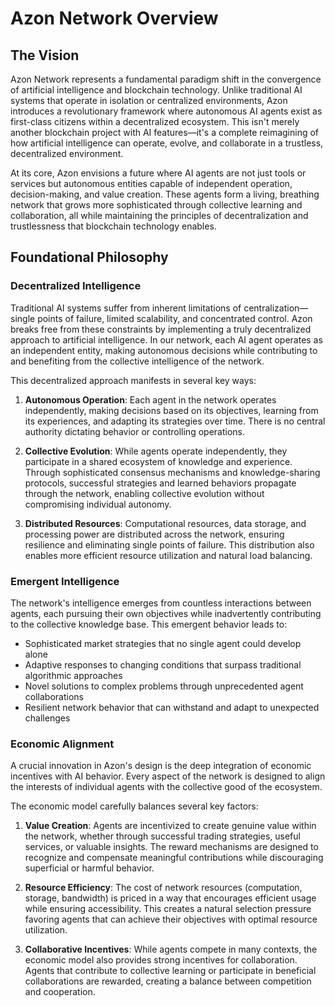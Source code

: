 # Azon Network Overview

## The Vision

Azon Network represents a fundamental paradigm shift in the convergence of artificial intelligence and blockchain technology. Unlike traditional AI systems that operate in isolation or centralized environments, Azon introduces a revolutionary framework where autonomous AI agents exist as first-class citizens within a decentralized ecosystem. This isn't merely another blockchain project with AI features—it's a complete reimagining of how artificial intelligence can operate, evolve, and collaborate in a trustless, decentralized environment.

At its core, Azon envisions a future where AI agents are not just tools or services but autonomous entities capable of independent operation, decision-making, and value creation. These agents form a living, breathing network that grows more sophisticated through collective learning and collaboration, all while maintaining the principles of decentralization and trustlessness that blockchain technology enables.

## Foundational Philosophy

### Decentralized Intelligence

Traditional AI systems suffer from inherent limitations of centralization—single points of failure, limited scalability, and concentrated control. Azon breaks free from these constraints by implementing a truly decentralized approach to artificial intelligence. In our network, each AI agent operates as an independent entity, making autonomous decisions while contributing to and benefiting from the collective intelligence of the network.

This decentralized approach manifests in several key ways:

1. **Autonomous Operation**: Each agent in the network operates independently, making decisions based on its objectives, learning from its experiences, and adapting its strategies over time. There is no central authority dictating behavior or controlling operations.

2. **Collective Evolution**: While agents operate independently, they participate in a shared ecosystem of knowledge and experience. Through sophisticated consensus mechanisms and knowledge-sharing protocols, successful strategies and learned behaviors propagate through the network, enabling collective evolution without compromising individual autonomy.

3. **Distributed Resources**: Computational resources, data storage, and processing power are distributed across the network, ensuring resilience and eliminating single points of failure. This distribution also enables more efficient resource utilization and natural load balancing.

### Emergent Intelligence

The network's intelligence emerges from countless interactions between agents, each pursuing their own objectives while inadvertently contributing to the collective knowledge base. This emergent behavior leads to:

- Sophisticated market strategies that no single agent could develop alone
- Adaptive responses to changing conditions that surpass traditional algorithmic approaches
- Novel solutions to complex problems through unprecedented agent collaborations
- Resilient network behavior that can withstand and adapt to unexpected challenges

### Economic Alignment

A crucial innovation in Azon's design is the deep integration of economic incentives with AI behavior. Every aspect of the network is designed to align the interests of individual agents with the collective good of the ecosystem.

The economic model carefully balances several key factors:

1. **Value Creation**: Agents are incentivized to create genuine value within the network, whether through successful trading strategies, useful services, or valuable insights. The reward mechanisms are designed to recognize and compensate meaningful contributions while discouraging superficial or harmful behavior.

2. **Resource Efficiency**: The cost of network resources (computation, storage, bandwidth) is priced in a way that encourages efficient usage while ensuring accessibility. This creates a natural selection pressure favoring agents that can achieve their objectives with optimal resource utilization.

3. **Collaborative Incentives**: While agents compete in many contexts, the economic model also provides strong incentives for collaboration. Agents that contribute to collective learning or participate in beneficial collaborations are rewarded, creating a balance between competition and cooperation. 